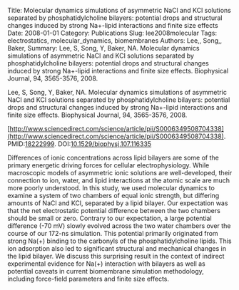 Title: Molecular dynamics simulations of asymmetric NaCl and KCl solutions separated by phosphatidylcholine bilayers: potential drops and structural changes induced by strong Na+-lipid interactions and finite size effects
Date: 2008-01-01
Category: Publications
Slug: lee2008molecular
Tags: electrostatics, molecular_dynamics, biomembranes
Authors: Lee,, Song,, Baker,
Summary: Lee, S, Song, Y, Baker, NA. Molecular dynamics simulations of asymmetric NaCl and KCl solutions separated by phosphatidylcholine bilayers: potential drops and structural changes induced by strong Na+-lipid interactions and finite size effects. Biophysical Journal, 94, 3565-3576, 2008. 

Lee, S, Song, Y, Baker, NA. Molecular dynamics simulations of asymmetric NaCl and KCl solutions separated by phosphatidylcholine bilayers: potential drops and structural changes induced by strong Na+-lipid interactions and finite size effects. Biophysical Journal, 94, 3565-3576, 2008. 

[http://www.sciencedirect.com/science/article/pii/S0006349508704338](http://www.sciencedirect.com/science/article/pii/S0006349508704338). PMID:[18222999](http://www.ncbi.nlm.nih.gov/pubmed/18222999). DOI:[10.1529/biophysj.107.116335](http://dx.doi.org/10.1529/biophysj.107.116335)

Differences of ionic concentrations across lipid bilayers are some of the primary energetic driving forces for cellular electrophysiology. While macroscopic models of asymmetric ionic solutions are well-developed, their connection to ion, water, and lipid interactions at the atomic scale are much more poorly understood. In this study, we used molecular dynamics to examine a system of two chambers of equal ionic strength, but differing amounts of NaCl and KCl, separated by a lipid bilayer. Our expectation was that the net electrostatic potential difference between the two chambers should be small or zero. Contrary to our expectation, a large potential difference (-70 mV) slowly evolved across the two water chambers over the course of our 172-ns simulation. This potential primarily originated from strong Na(+) binding to the carbonyls of the phosphatidylcholine lipids. This ion adsorption also led to significant structural and mechanical changes in the lipid bilayer. We discuss this surprising result in the context of indirect experimental evidence for Na(+) interaction with bilayers as well as potential caveats in current biomembrane simulation methodology, including force-field parameters and finite size effects.
